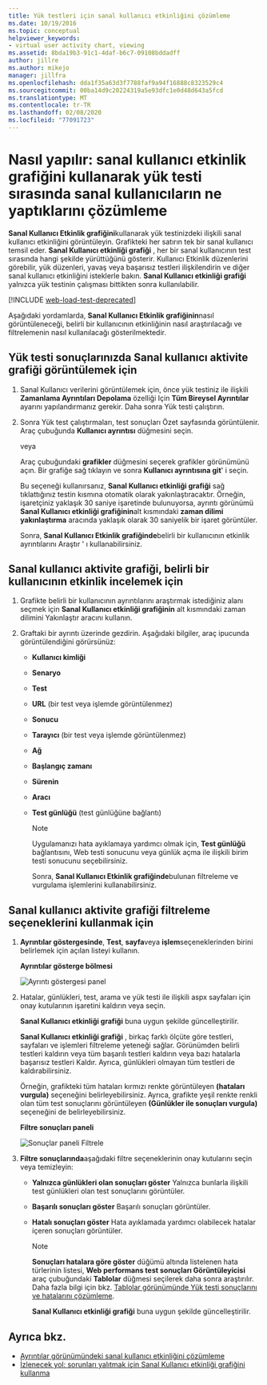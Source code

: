 ```yaml
---
title: Yük testleri için sanal kullanıcı etkinliğini çözümleme
ms.date: 10/19/2016
ms.topic: conceptual
helpviewer_keywords:
- virtual user activity chart, viewing
ms.assetid: 8bda19b3-91c1-4daf-b6c7-09108bddadff
author: jillre
ms.author: mikejo
manager: jillfra
ms.openlocfilehash: dda1f35a63d3f7788faf9a94f16888c8323529c4
ms.sourcegitcommit: 00ba14d9c20224319a5e93dfc1e0d48d643a5fcd
ms.translationtype: MT
ms.contentlocale: tr-TR
ms.lasthandoff: 02/08/2020
ms.locfileid: "77091723"
---
```

# <a name="how-to-analyze-what-virtual-users-are-doing-during-a-load-test-using-the-virtual-user-activity-chart"></a>Nasıl yapılır: sanal kullanıcı etkinlik grafiğini kullanarak yük testi sırasında sanal kullanıcıların ne yaptıklarını çözümleme

**Sanal Kullanıcı Etkinlik grafiğini**kullanarak yük testinizdeki ilişkili sanal kullanıcı etkinliğini görüntüleyin. Grafikteki her satırın tek bir sanal kullanıcı temsil eder. **Sanal Kullanıcı etkinliği grafiği** , her bir sanal kullanıcının test sırasında hangi şekilde yürüttüğünü gösterir. Kullanıcı Etkinlik düzenlerini görebilir, yük düzenleri, yavaş veya başarısız testleri ilişkilendirin ve diğer sanal kullanıcı etkinliğini isteklerle bakın. **Sanal Kullanıcı etkinliği grafiği** yalnızca yük testinin çalışması bittikten sonra kullanılabilir.

[!INCLUDE [web-load-test-deprecated](includes/web-load-test-deprecated.md)]

Aşağıdaki yordamlarda, **Sanal Kullanıcı Etkinlik grafiğinin**nasıl görüntüleneceği, belirli bir kullanıcının etkinliğinin nasıl araştırılacağı ve filtrelemenin nasıl kullanılacağı gösterilmektedir.

## <a name="to-view-the-virtual-user-activity-chart-in-your-load-test-results"></a>Yük testi sonuçlarınızda Sanal kullanıcı aktivite grafiği görüntülemek için

1. Sanal Kullanıcı verilerini görüntülemek için, önce yük testiniz ile ilişkili **Zamanlama Ayrıntıları Depolama** özelliği Için **Tüm Bireysel Ayrıntılar** ayarını yapılandırmanız gerekir. Daha sonra Yük testi çalıştırın.

2. Sonra Yük test çalıştırmaları, test sonuçları Özet sayfasında görüntülenir. Araç çubuğunda **Kullanıcı ayrıntısı** düğmesini seçin.

     veya

     Araç çubuğundaki **grafikler** düğmesini seçerek grafikler görünümünü açın. Bir grafiğe sağ tıklayın ve sonra **Kullanıcı ayrıntısına git**' i seçin.

     Bu seçeneği kullanırsanız, **Sanal Kullanıcı etkinliği grafiği** sağ tıklattığınız testin kısmına otomatik olarak yakınlaştıracaktır. Örneğin, işaretçiniz yaklaşık 30 saniye işaretinde bulunuyorsa, ayrıntı görünümü **Sanal Kullanıcı etkinliği grafiğinin**alt kısmındaki **zaman dilimi yakınlaştırma** aracında yaklaşık olarak 30 saniyelik bir işaret görüntüler.

     Sonra, **Sanal Kullanıcı Etkinlik grafiğinde**belirli bir kullanıcının etkinlik ayrıntılarını Araştır ' ı kullanabilirsiniz.

## <a name="to-investigate-a-specific-users-activity-in-the-virtual-user-activity-chart"></a>Sanal kullanıcı aktivite grafiği, belirli bir kullanıcının etkinlik incelemek için

1. Grafikte belirli bir kullanıcının ayrıntılarını araştırmak istediğiniz alanı seçmek için **Sanal Kullanıcı etkinliği grafiğinin** alt kısmındaki zaman dilimini Yakınlaştır aracını kullanın.

2. Graftaki bir ayrıntı üzerinde gezdirin. Aşağıdaki bilgiler, araç ipucunda görüntülendiğini görürsünüz:

   - **Kullanıcı kimliği**

   - **Senaryo**

   - **Test**

   - **URL** (bir test veya işlemde görüntülenmez)

   - **Sonucu**

   - **Tarayıcı** (bir test veya işlemde görüntülenmez)

   - **Ağ**

   - **Başlangıç zamanı**

   - **Sürenin**

   - **Aracı**

   - **Test günlüğü** (test günlüğüne bağlantı)

     > [!NOTE]
     > Uygulamanızı hata ayıklamaya yardımcı olmak için, **Test günlüğü** bağlantısını, Web testi sonucunu veya günlük açma ile ilişkili birim testi sonucunu seçebilirsiniz.

     Sonra, **Sanal Kullanıcı Etkinlik grafiğinde**bulunan filtreleme ve vurgulama işlemlerini kullanabilirsiniz.

## <a name="to-use-filtering-options-in-the-virtual-user-activity-chart"></a>Sanal kullanıcı aktivite grafiği filtreleme seçeneklerini kullanmak için

1. **Ayrıntılar göstergesinde**, **Test**, **sayfa**veya **işlem**seçeneklerinden birini belirlemek için açılan listeyi kullanın.

    **Ayrıntılar gösterge bölmesi**

    ![Ayrıntı göstergesi panel](../test/media/ltest_detailslegend.png)

2. Hatalar, günlükleri, test, arama ve yük testi ile ilişkili aspx sayfaları için onay kutularının işaretini kaldırın veya seçin.

    **Sanal Kullanıcı etkinliği grafiği** buna uygun şekilde güncelleştirilir.

    **Sanal Kullanıcı etkinliği grafiği** , birkaç farklı ölçüte göre testleri, sayfaları ve işlemleri filtreleme yeteneği sağlar. Görünümden belirli testleri kaldırın veya tüm başarılı testleri kaldırın veya bazı hatalarla başarısız testleri Kaldır. Ayrıca, günlükleri olmayan tüm testleri de kaldırabilirsiniz.

    Örneğin, grafikteki tüm hataları kırmızı renkte görüntüleyen **(hataları vurgula)** seçeneğini belirleyebilirsiniz. Ayrıca, grafikte yeşil renkte renkli olan tüm test sonuçlarını görüntüleyen **(Günlükler ile sonuçları vurgula)** seçeneğini de belirleyebilirsiniz.

    **Filtre sonuçları paneli**

    ![Sonuçlar paneli Filtrele](../test/media/ltest_filterresults.png)

3. **Filtre sonuçlarında**aşağıdaki filtre seçeneklerinin onay kutularını seçin veya temizleyin:

   - **Yalnızca günlükleri olan sonuçları göster** Yalnızca bunlarla ilişkili test günlükleri olan test sonuçlarını görüntüler.

   - **Başarılı sonuçları göster** Başarılı sonuçları görüntüler.

   - **Hatalı sonuçları göster** Hata ayıklamada yardımcı olabilecek hatalar içeren sonuçları görüntüler.

     > [!NOTE]
     > **Sonuçları hatalara göre göster** düğümü altında listelenen hata türlerinin listesi, **Web performans test sonuçları Görüntüleyicisi** araç çubuğundaki **Tablolar** düğmesi seçilerek daha sonra araştırılır. Daha fazla bilgi için bkz. [Tablolar görünümünde Yük testi sonuçlarını ve hatalarını çözümleme](../test/analyze-load-test-results-and-errors-in-the-tables-view.md).

     **Sanal Kullanıcı etkinliği grafiği** buna uygun şekilde güncelleştirilir.

## <a name="see-also"></a>Ayrıca bkz.

- [Ayrıntılar görünümündeki sanal kullanıcı etkinliğini çözümleme](../test/analyze-load-test-virtual-user-activity-in-the-details-view.md)
- [İzlenecek yol: sorunları yalıtmak için Sanal Kullanıcı etkinliği grafiğini kullanma](../test/walkthrough-use-the-virtual-user-activity-chart-to-isolate-issues.md)